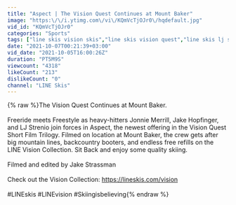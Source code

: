 ```yaml
---
title: "Aspect | The Vision Quest Continues at Mount Baker"
image: "https:\/\/i.ytimg.com\/vi\/KQmVcTjOJr0\/hqdefault.jpg"
vid_id: "KQmVcTjOJr0"
categories: "Sports"
tags: ["line skis vision skis","line skis vision quest","line skis lj strenio"]
date: "2021-10-07T00:21:39+03:00"
vid_date: "2021-10-05T16:00:26Z"
duration: "PT5M9S"
viewcount: "4318"
likeCount: "213"
dislikeCount: "0"
channel: "LINE Skis"
---
```

{% raw %}The Vision Quest Continues at Mount Baker. <br /><br />Freeride meets Freestyle as heavy-hitters Jonnie Merrill, Jake Hopfinger, and LJ Strenio join forces in Aspect, the newest offering in the Vision Quest Short Film Trilogy. Filmed on location at Mount Baker, the crew gets after big mountain lines, backcountry booters, and endless free refills on the LINE Vision Collection. Sit Back and enjoy some quality skiing. <br /><br />Filmed and edited by Jake Strassman <br /><br />Check out the Vision Collection: <a rel="nofollow" target="blank" href="https://lineskis.com/vision">https://lineskis.com/vision</a><br /><br />#LINEskis #LINEvision #Skiingisbelieving{% endraw %}
